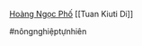 [Hoàng Ngọc Phố](https://www.facebook.com/khuvuonbaygio "Hoàng Ngọc Phố | Facebook")
[[Tuan Kiuti Di]]

#nôngnghiệptựnhiên 